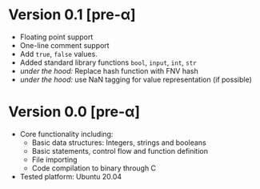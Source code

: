 # Version 0.1 [pre-α]

  * Floating point support
  * One-line comment support
  * Add `true`, `false` values.
  * Added standard library functions `bool`, `input`, `int`, `str`
  * *under the hood:* Replace hash function with FNV hash
  * *under the hood:* use NaN tagging for value representation (if possible)

# Version 0.0 [pre-α]

  * Core functionality including:
    * Basic data structures: Integers, strings and booleans
    * Basic statements, control flow and function definition
    * File importing
    * Code compilation to binary through C
  * Tested platform: Ubuntu 20.04

